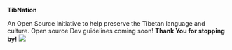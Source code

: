**TibNation**

An Open Source Initiative to help preserve the Tibetan language and culture.
Open source Dev guidelines coming soon!
**Thank You for stopping by!**
<img src='assets/img/readme/about.png'>